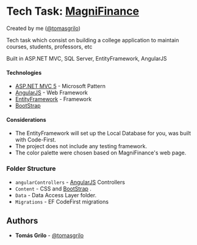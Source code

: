 # Tech Task: [MagniFinance](https://magnifinance.com/)

Created by me ([@tomasgrilo](https://github.com/tomasgrilo))

Tech task which consist on building a college application to maintain courses, students, professors, etc

Built in ASP.NET MVC, SQL Server, EntityFramework, AngularJS

#### Technologies

- [ASP.NET MVC 5](https://dotnet.microsoft.com/apps/aspnet/mvc) - Microsoft Pattern
- [AngularJS](https://angularjs.org/) - Web Framework
- [EntityFramework](https://docs.microsoft.com/en-us/ef/) - Framework
- [BootStrap](https://getbootstrap.com/)

#### Considerations

- The EntityFramework will set up the Local Database for you, was built with Code-First.
- The project does not include any testing framework.
- The color palette were chosen based on MagniFinance's web page.


### Folder Structure

- `angularControllers` - [AngularJS](https://angularjs.org/) Controllers
- `Content` - CSS and [BootStrap](https://getbootstrap.com/) .
- `Data` - Data Access Layer folder.
- `Migrations` - EF CodeFirst migrations

## Authors

- **Tomás Grilo** - [@tomasgrilo](https://github.com/tomasgrilo)
